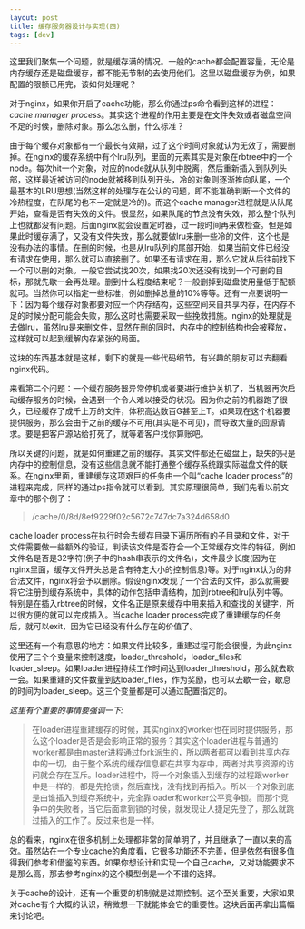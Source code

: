 ```yaml
---
layout: post
title: 缓存服务器设计与实现(四) 
tags: [dev]
---
```


这里我们聚焦一个问题，就是缓存满的情况。一般的cache都会配置容量，无论是内存缓存还是磁盘缓存，都不能无节制的去使用他们。这里以磁盘缓存为例，如果配置的限额已用完，该如何处理呢？

对于nginx，如果你开启了cache功能，那么你通过ps命令看到这样的进程：*cache manager process*。其实这个进程的作用主要是在文件失效或者磁盘空间不足的时候，删除对象。那么怎么删，什么标准？

由于每个缓存对象都有一个最长有效期，过了这个时间对象就认为无效了，需要删掉。在nginx的缓存系统中有个lru队列，里面的元素其实是对象在rbtree中的一个node。每次hit一个对象，对应的node就从队列中脱离，然后重新插入到队列头部，这样最近被访问的node就被移到队列开头，冷的对象则逐渐推向队尾，一个最基本的LRU思想(当然这样的处理存在公认的问题，即不能准确判断一个文件的冷热程度，在队尾的也不一定就是冷的)。而这个cache manager进程就是从队尾开始，查看是否有失效的文件。很显然，如果队尾的节点没有失效，那么整个队列上也就都没有问题。后面nginx就会设置定时器，过一段时间再来做检查。但是如果此时缓存满了，又没有文件失效，那么就要做lru来删一些冷的文件，这个也是没有办法的事情。在删的时候，也是从lru队列的尾部开始，如果当前文件已经没有请求在使用，那么就可以直接删了。如果还有请求在用，那么它就从后往前找下一个可以删的对象。一般它尝试找20次，如果找20次还没有找到一个可删的目标，那就先歇一会再处理。删到什么程度结束呢？一般删掉到磁盘使用量低于配额就可。当然你可以指定一些标准，例如删掉总量的10%等等。还有一点要说明一下：因为每个缓存对象都要对应一个内存结构，这些空间来自共享内存，在内存不足的时候分配可能会失败，那么这时也需要采取一些挽救措施。nginx的处理就是去做lru，虽然lru是来删文件，显然在删的同时，内存中的控制结构也会被释放，这样就可以起到缓解内存紧张的局面。

这块的东西基本就是这样，剩下的就是一些代码细节，有兴趣的朋友可以去翻看nginx代码。

来看第二个问题：一个缓存服务器异常停机或者要进行维护关机了，当机器再次启动缓存服务的时候，会遇到一个令人难以接受的状况。因为你之前的机器跑了很久，已经缓存了成千上万的文件，体积高达数百G甚至上T。如果现在这个机器要提供服务，那么会由于之前的缓存不可用(其实是不可见)，而导致大量的回源请求。要是把客户源站给打死了，就等着客户找你算账吧。

所以关键的问题，就是如何重建之前的缓存。其实文件都还在磁盘上，缺失的只是内存中的控制信息，没有这些信息就不能打通整个缓存系统跟实际磁盘文件的联系。在nginx里面，重建缓存这项艰巨的任务由一个叫“cache loader process”的进程来完成，同样的通过ps指令就可以看到。其实原理很简单，我们先看以前文章中的那个例子：
>/cache/0/8d/8ef9229f02c5672c747dc7a324d658d0

cache loader process在执行时会去缓存目录下遍历所有的子目录和文件，对于文件需要做一些额外的验证，判读该文件是否符合一个正常缓存文件的特征，例如文件名是否是32字符(例子中的hash串表示的文件名)，文件最少长度(因为在nginx里面，缓存文件开头总是含有特定大小的控制信息)等。对于nginx认为的非合法文件，nginx将会予以删除。假设nginx发现了一个合法的文件，那么就需要将它注册到缓存系统中，具体的动作包括申请结构，加到rbtree和lru队列中等。特别是在插入rbtree的时候，文件名正是原来缓存中用来插入和查找的关键字，所以很方便的就可以完成插入。当cache loader process完成了重建缓存的任务后，就可以exit，因为它已经没有什么存在的价值了。

这里还有一个有意思的地方：如果文件比较多，重建过程可能会很慢，为此nginx使用了三个个变量来控制速度，loader_threshold，loader_files和loader_sleep。如果loader进程持续工作时间达到loader_threshold，那么就去歇一会。如果重建的文件数量到达loader_files，作为奖励，也可以去歇一会，歇息的时间为loader_sleep。这三个变量都是可以通过配置指定的。

*这里有个重要的事情要强调一下:*
>在loader进程重建缓存的时候，其实nginx的worker也在同时提供服务，那么这个loader是否是会影响正常的服务？其实这个loader进程与普通的worker都是由master进程通过fork派生的，所以两者都可以看到共享内存中的一切，由于整个系统的缓存信息都在共享内存中，两者对共享资源的访问就会存在互斥。loader进程中，将一个对象插入到缓存的过程跟worker中是一样的，都是先抢锁，然后查找，没有找到再插入。所以一个对象到底是由谁插入到缓存系统中，完全靠loader和worker公平竞争锁。而那个竞争中的失败者，当它后面拿到锁的时候，就发现让人捷足先登了，那么就跳过插入的工作了。反过来也是一样。

总的看来，nginx在很多机制上处理都非常的简单明了，并且继承了一直以来的高效。虽然站在一个专业cache的角度看，它很多功能还不完善，但是依然有很多值得我们参考和借鉴的东西。如果你想设计和实现一个自己cache，又对功能要求不是那么高，那去参考nginx的这个模型倒是一个不错的选择。

关于cache的设计，还有一个重要的机制就是过期控制。这个至关重要，大家如果对cache有个大概的认识，稍微想一下就能体会它的重要性。这块后面再拿出篇幅来讨论吧。
